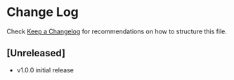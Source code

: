 # Change Log
Check [Keep a Changelog](http://keepachangelog.com/) for recommendations on how to structure this file.
## [Unreleased]

- v1.0.0
initial release
